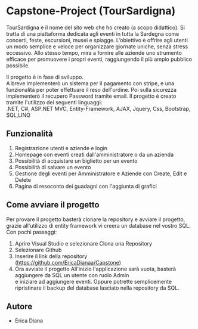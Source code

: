 
# Capstone-Project (TourSardigna)

TourSardigna è il nome del sito web che ho creato (a scopo didattico). Si tratta di una piattaforma dedicata agli eventi in tutta la Sardegna come concerti, feste, escursioni, musei e spiagge. L’obiettivo è offrire agli utenti un modo semplice e veloce per organizzare giornate uniche, senza stress eccessivo. Allo stesso tempo, mira a fornire alle aziende uno strumento efficace per promuovere i propri eventi, raggiungendo il più ampio pubblico possibile.

Il progetto è in fase di sviluppo.   
A breve implementerò un sistema per il pagamento con stripe, e una funzionalità per poter effettuare il reso dell'ordine. Poi sulla sicurezza implementerò il recupero Password tramite email.
Il progetto è creato tramite l'utilizzo dei seguenti linguaggi:     
 .NET, C#, ASP.NET MVC, Entity-Framework, AJAX, Jquery, Css, Bootstrap, SQL,LINQ
   


## Funzionalità
1. Registrazione utenti e aziende e login 
2. Homepage con eventi creati dall'amministratore o da un azienda
3. Possibilità di acquistare un biglietto per un evento
4. Possibilità di salvare un evento
5. Gestione degli eventi per Amministratore e Aziende con Create, Edit e Delete
6. Pagina di resoconto dei guadagni con l'aggiunta di grafici

## Come avviare il progetto
Per provare il progetto basterà clonare la repository e avviare il progetto, grazie all'utilizzo di entity framework vi creera un database nel vostro SQL.
Con pochi passaggi: 
1. Aprire Visual Studio e selezionare Clona una Repository
2. Selezionare Github
3. Inserire il link della repository (https://github.com/EricaDianaa/Capstone)
4. Ora avviate il progetto
All'inizio l'applicazione sarà vuota, basterà aggiungere da SQL un utente con ruolo Admin  
e iniziare ad aggiungere eventi. Oppure potrette semplicemente ripristinare il backup del database lasciato nella repository da SQL.
 

## Autore

- Erica Diana

